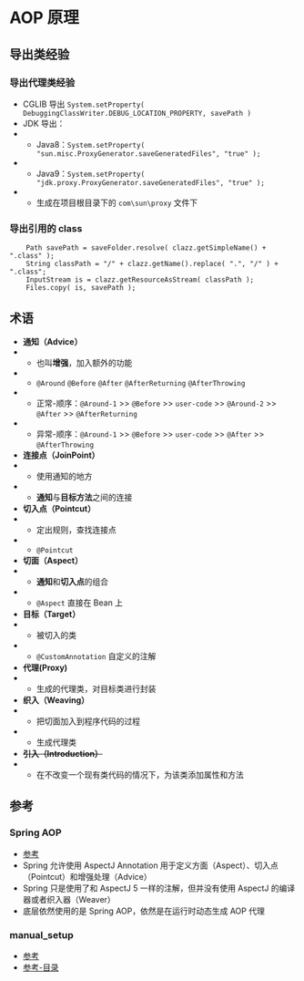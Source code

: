 # AOP 原理

## 导出类经验

### 导出代理类经验
- CGLIB 导出 `System.setProperty( DebuggingClassWriter.DEBUG_LOCATION_PROPERTY, savePath )`
- JDK 导出：
- - Java8：`System.setProperty( "sun.misc.ProxyGenerator.saveGeneratedFiles", "true" );`
- - Java9：`System.setProperty( "jdk.proxy.ProxyGenerator.saveGeneratedFiles", "true" );`
- - 生成在项目根目录下的 `com\sun\proxy` 文件下

### 导出引用的 class
```
	Path savePath = saveFolder.resolve( clazz.getSimpleName() + ".class" );
	String classPath = "/" + clazz.getName().replace( ".", "/" ) + ".class";
	InputStream is = clazz.getResourceAsStream( classPath );
	Files.copy( is, savePath );
```

## 术语
- **通知（Advice）**
- - 也叫**增强**，加入额外的功能
- - `@Around` `@Before` `@After` `@AfterReturning` `@AfterThrowing`
- - 正常-顺序：`@Around-1` >> `@Before` >> `user-code` >> `@Around-2` >> `@After` >> `@AfterReturning` 
- - 异常-顺序：`@Around-1` >> `@Before` >> `user-code` >> `@After` >> `@AfterThrowing`
- **连接点（JoinPoint）**
- - 使用通知的地方
- - **通知**与**目标方法**之间的连接
- **切入点（Pointcut）**
- - 定出规则，查找连接点
- - `@Pointcut`
- **切面（Aspect）**
- - **通知**和**切入点**的组合
- - `@Aspect` 直接在 Bean 上
- **目标（Target）**
- - 被切入的类
- - `@CustomAnnotation` 自定义的注解
- **代理(Proxy)**
- - 生成的代理类，对目标类进行封装
- **织入（Weaving）**
- - 把切面加入到程序代码的过程
- - 生成代理类
- ~~**引入（Introduction）**~~
- - 在不改变一个现有类代码的情况下，为该类添加属性和方法

## 参考
### Spring AOP
- [参考](https://www.ibm.com/developerworks/cn/java/j-lo-springaopcglib)
- Spring 允许使用 AspectJ Annotation 用于定义方面（Aspect）、切入点（Pointcut）和增强处理（Advice）
- Spring 只是使用了和 AspectJ 5 一样的注解，但并没有使用 AspectJ 的编译器或者织入器（Weaver）
- 底层依然使用的是 Spring AOP，依然是在运行时动态生成 AOP 代理

### manual_setup
- [参考](https://www.jianshu.com/p/df6bd74db9c5)
- [参考-目录](https://www.jianshu.com/nb/36701166)